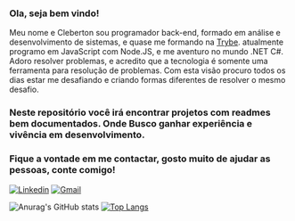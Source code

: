 ### Ola, seja bem vindo!

Meu nome e Cleberton sou programador back-end, formado em análise e desenvolvimento de sistemas, e quase me formando na [Trybe](https://www.betrybe.com/). atualmente programo em JavaScript com Node.JS, e me aventuro no mundo .NET C#.
Adoro resolver problemas, e acredito que a tecnologia é somente uma ferramenta para resolução de problemas. Com esta visão procuro todos os dias estar me desafiando
e criando formas diferentes de resolver o mesmo desafio.
### Neste repositório você irá encontrar projetos com readmes bem documentados. Onde Busco ganhar experiência e vivência em desenvolvimento.
### Fique a vontade em me contactar, gosto muito de ajudar as pessoas, conte comigo!
[![Linkedin](https://img.shields.io/badge/-LinkedIn-blue?style=for-the-badge&logo=Linkedin&logoColor=white)](https://www.linkedin.com/in/cleberton-francisco/) 
[![Gmail](http://img.shields.io/badge/-Gmail-D14836?style=for-the-badge&logo=Gmail&logoColor=white)](mailto:clebertonfgc@gmail.com)

![Anurag's GitHub stats](https://github-readme-stats.vercel.app/api?username=clebertonf&show_icons=true&theme=dracula)   [![Top Langs](https://github-readme-stats.vercel.app/api/top-langs/?username=cleberton&layout=compact)](https://github.com/anuraghazra/github-readme-stats)


